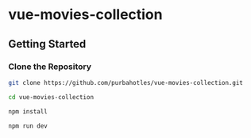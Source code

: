 # vue-movies-collection

## Getting Started

### Clone the Repository

```bash
git clone https://github.com/purbahotles/vue-movies-collection.git

cd vue-movies-collection

npm install

npm run dev
